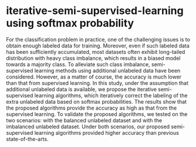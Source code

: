 # iterative-semi-supervised-learning using softmax probability

For the classification problem in practice, one of the challenging issues is to obtain enough labeled data for training. Moreover, even if such labeled data has been sufficiently accumulated, most datasets often exhibit long-tailed distribution with heavy class imbalance, which results in a biased model towards a majority class. To alleviate such class imbalance, semi-supervised learning methods using additional unlabeled data have been considered. However, as a matter of course, the accuracy is much lower than that from supervised learning. In this study, under the assumption that additional unlabeled data is available, we propose the iterative semi-supervised learning algorithms, which iteratively correct the labeling of the extra unlabeled data based on softmax probabilities. The results show that the proposed algorithms provide the accuracy as high as that from the supervised learning. To validate the proposed algorithms, we tested on the two scenarios: with the balanced unlabeled dataset and with the imbalanced unlabeled dataset. Under both scenarios, our proposed semi-supervised learning algorithms provided higher accuracy than previous state-of-the-arts.

